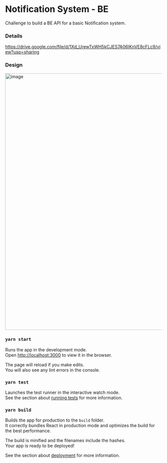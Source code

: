 # Notification System - BE
Challenge to build a BE API for a basic Notification system.

### Details
https://drive.google.com/file/d/1Xd_UrewTxWH5kCJES7A06lKnVE8cFLc9/view?usp=sharing

### Design 

<img width="824" alt="image" src="https://github.com/kilisoria/notification-system/assets/1625715/adb10a04-3ea1-45b6-ba6c-dcfee0af0997">

### `yarn start`

Runs the app in the development mode.\
Open [http://localhost:3000](http://localhost:3000) to view it in the browser.

The page will reload if you make edits.\
You will also see any lint errors in the console.

### `yarn test`

Launches the test runner in the interactive watch mode.\
See the section about [running tests](https://facebook.github.io/create-react-app/docs/running-tests) for more information.

### `yarn build`

Builds the app for production to the `build` folder.\
It correctly bundles React in production mode and optimizes the build for the best performance.

The build is minified and the filenames include the hashes.\
Your app is ready to be deployed!

See the section about [deployment](https://facebook.github.io/create-react-app/docs/deployment) for more information.
